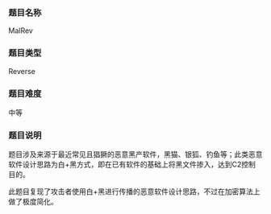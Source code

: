 ### 题目名称

MalRev

### 题目类型

Reverse

### 题目难度

中等

### 题目说明

题目涉及来源于最近常见且猖獗的恶意黑产软件，黑猫、银狐、钓鱼等；此类恶意软件设计思路为白+黑方式，即在已有软件的基础上将黑文件掺入，达到C2控制目的。

此题目复现了攻击者使用白+黑进行传播的恶意软件设计思路，不过在加密算法上做了极度简化。